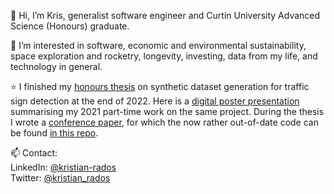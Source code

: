 👋 Hi, I’m Kris, generalist software engineer and Curtin University Advanced Science (Honours) graduate.

👀 I’m interested in software, economic and environmental sustainability, space exploration and rocketry, longevity, investing, data from my life, and technology in general.

⭐ I finished my [honours thesis](https://github.com/BunningsWarehouseOfficial/Synthetic-Traffic-Sign-Data) on synthetic dataset generation for traffic sign detection at the end of 2022. Here is a [digital poster presentation](https://www.canva.com/design/DAEmSS8rvJA/ZwClY39g-0kAISAOSOYUXw/view?utm_content=DAEmSS8rvJA&utm_campaign=designshare&utm_medium=link&utm_source=sharebutton#1) summarising my 2021 part-time work on the same project. During the thesis I wrote a [conference paper](https://doi.org/10.1109/DICTA56598.2022.10034587), for which the now rather out-of-date code can be found [in this repo](https://github.com/dsphamgithub/tsda).

📫 Contact: <br>
LinkedIn: [@kristian-rados](www.linkedin.com/in/kristian-rados/) <br>
Twitter: [@kristian_rados](twitter.com/kristian_rados) <br>

<!---
BunningsWarehouseOfficial/BunningsWarehouseOfficial is a ✨ special ✨ repository because its `README.md` (this file) appears on your GitHub profile.
You can click the Preview link to take a look at your changes.
--->
